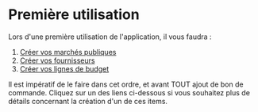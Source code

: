 # Première utilisation

Lors d'une première utilisation de l'application, il vous faudra :&#x20;

1. [Créer vos marchés publiques](../gerer-les-donnees/marches-publiques/creer-un-marche-publique.md)
2. [Créer vos fournisseurs](../gerer-les-donnees/fournisseurs/creer-un-fournisseur.md)
3. [Créer vos lignes de budget](../gerer-les-donnees/lignes-de-budget/creer-une-ligne-de-budget.md)

Il est impératif de le faire dans cet ordre, et avant TOUT ajout de bon de commande. Cliquez sur un des liens ci-dessous si vous souhaitez plus de détails concernant la création d'un de ces items.&#x20;
